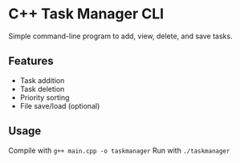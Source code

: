 # C++ Task Manager CLI
Simple command-line program to add, view, delete, and save tasks.

## Features
- Task addition
- Task deletion
- Priority sorting
- File save/load (optional)

## Usage
Compile with `g++ main.cpp -o taskmanager`
Run with `./taskmanager`